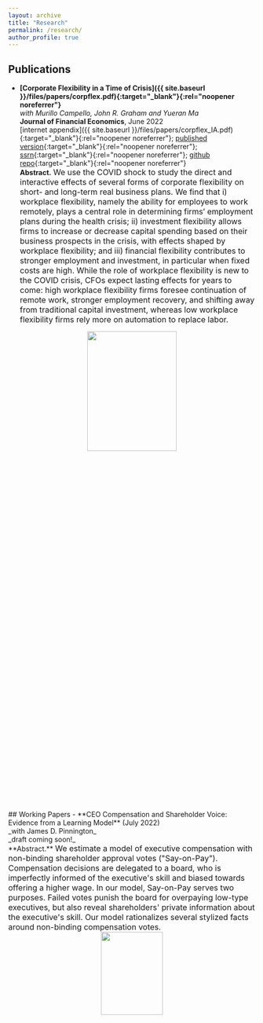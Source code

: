 ```yaml
---
layout: archive
title: "Research"
permalink: /research/
author_profile: true
---
```

## Publications
- **[Corporate Flexibility in a Time of Crisis]({{ site.baseurl }}/files/papers/corpflex.pdf){:target="_blank"}{:rel="noopener noreferrer"}**<br/>
_with Murillo Campello, John R. Graham and Yueran Ma_<br/>
**Journal of Financial Economics**, June 2022<br/>
[internet appendix]({{ site.baseurl }}/files/papers/corpflex_IA.pdf){:target="_blank"}{:rel="noopener noreferrer"}; [published version](https://www.sciencedirect.com/science/article/pii/S0304405X22000630){:target="_blank"}{:rel="noopener noreferrer"}; [ssrn](https://papers.ssrn.com/sol3/papers.cfm?abstract_id=3778789){:target="_blank"}{:rel="noopener noreferrer"}; [github repo](https://github.com/jwb4335/corporate_flexibility){:target="_blank"}{:rel="noopener noreferrer"}<br/>
**Abstract.**  <font size = 3> We use the COVID shock to study the direct and interactive effects of several forms of corporate flexibility on short- and long-term real business plans. We find that i) workplace flexibility, namely the ability for employees to work remotely, plays a central role in determining firms’ employment plans during the health crisis; ii) investment flexibility allows firms to increase or decrease capital spending based on their business prospects in the crisis, with effects shaped by workplace flexibility; and iii) financial flexibility contributes to stronger employment and investment, in particular when fixed costs are high.  While the role of workplace flexibility is new to the COVID crisis, CFOs expect lasting effects for years to come:  high workplace flexibility firms foresee continuation of remote work, stronger employment recovery, and shifting away from traditional capital investment, whereas low workplace flexibility firms rely more on automation to replace labor.</font><br/>
<div style="text-align: center">
<img src="{{ site.baseurl }}/files/figures/corp_flex.png" width  = "60%" height = "25%"/>
</div>
## Working Papers
- **CEO Compensation and Shareholder Voice: Evidence from a Learning Model** (July 2022)<br/>
_with James D. Pinnington_<br/>
_draft coming soon!_<br/>
**Abstract.** <font size = 3> We estimate a model of executive compensation with non-binding shareholder approval votes ("Say-on-Pay"). Compensation decisions are delegated to a board, who is imperfectly informed of the executive's skill and biased towards offering a higher wage. In our model, Say-on-Pay serves two purposes. Failed votes punish the board for overpaying low-type executives, but also reveal shareholders' private information about the executive's skill. Our model rationalizes several stylized facts around non-binding compensation votes.</font>
<div style="text-align: center">
<img src="{{ site.baseurl }}/files/figures/wages_failure_s_strategy.png" width  = "50%" height = "20.83%"/>
</div>
